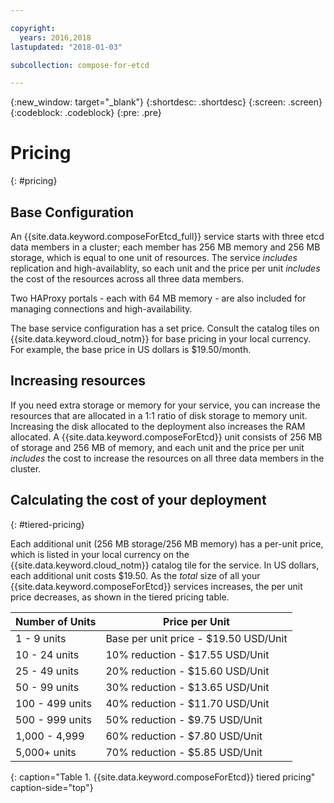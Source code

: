 ```yaml
---

copyright:
  years: 2016,2018
lastupdated: "2018-01-03"

subcollection: compose-for-etcd

---
```


{:new_window: target="_blank"}
{:shortdesc: .shortdesc}
{:screen: .screen}
{:codeblock: .codeblock}
{:pre: .pre}

# Pricing
{: #pricing}

## Base Configuration

An {{site.data.keyword.composeForEtcd_full}} service starts with three etcd data members in a cluster; each member has 256 MB memory and 256 MB storage, which is equal to one unit of resources. The service _includes_ replication and high-availablity, so each unit and the price per unit _includes_ the cost of the resources across all three data members.

Two HAProxy portals - each with 64 MB memory - are also included for managing connections and high-availability.

The base service configuration has a set price. Consult the catalog tiles on {{site.data.keyword.cloud_notm}} for base pricing in your local currency. For example, the base price in US dollars is $19.50/month.

## Increasing resources

If you need extra storage or memory for your service, you can increase the resources that are allocated in a 1:1 ratio of disk storage to memory unit. Increasing the disk allocated to the deployment also increases the RAM allocated. A {{site.data.keyword.composeForEtcd}} unit consists of 256 MB of storage and 256 MB of memory, and each unit and the price per unit _includes_ the cost to increase the resources on all three data members in the cluster. 

## Calculating the cost of your deployment
{: #tiered-pricing}

Each additional unit (256 MB storage/256 MB memory) has a per-unit price, which is listed in your local currency on the {{site.data.keyword.cloud_notm}} catalog tile for the service. In US dollars, each additional unit costs $19.50. As the _total_ size of all your {{site.data.keyword.composeForEtcd}} services increases, the per unit price decreases, as shown in the tiered pricing table.

Number of Units|Price per Unit
----------|-----------
1 - 9 units|Base per unit price - $19.50 USD/Unit
10 - 24 units|10% reduction - $17.55 USD/Unit
25 - 49 units|20% reduction - $15.60 USD/Unit
50 - 99 units|30% reduction - $13.65 USD/Unit
100 - 499 units|40% reduction - $11.70 USD/Unit
500 - 999 units|50% reduction - $9.75 USD/Unit
1,000 - 4,999|60% reduction - $7.80 USD/Unit
5,000+ units|70% reduction - $5.85 USD/Unit
{: caption="Table 1. {{site.data.keyword.composeForEtcd}} tiered pricing" caption-side="top"}
